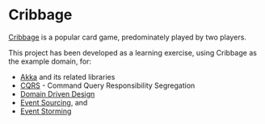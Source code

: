 # Cribbage

[Cribbage](https://en.wikipedia.org/wiki/Cribbage) is a popular card game, predominately played by two players.

This project has been developed as a learning exercise, using Cribbage as the example domain, for:

  - [Akka](https://akka.io/) and its related libraries
  - [CQRS](https://martinfowler.com/bliki/CQRS.html) - Command Query Responsibility Segregation
  - [Domain Driven Design](https://martinfowler.com/tags/domain%20driven%20design.html) 
  - [Event Sourcing](https://martinfowler.com/eaaDev/EventSourcing.html), and
  - [Event Storming](https://www.eventstorming.com/)
